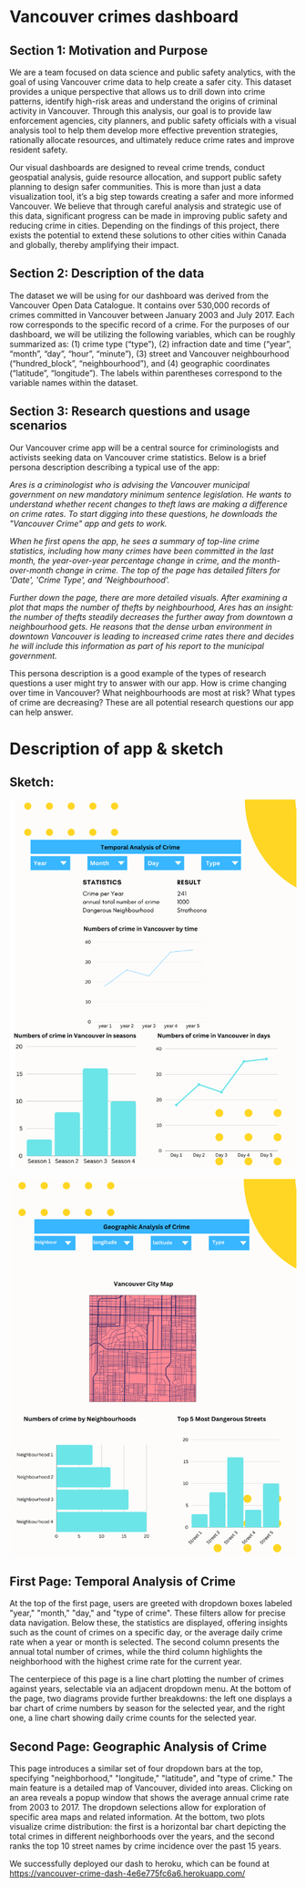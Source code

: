 # Vancouver crimes dashboard

## Section 1: Motivation and Purpose

We are a team focused on data science and public safety analytics, with the goal of using Vancouver crime data to help create a safer city. This dataset provides a unique perspective that allows us to drill down into crime patterns, identify high-risk areas and understand the origins of criminal activity in Vancouver. Through this analysis, our goal is to provide law enforcement agencies, city planners, and public safety officials with a visual analysis tool to help them develop more effective prevention strategies, rationally allocate resources, and ultimately reduce crime rates and improve resident safety.  

Our visual dashboards are designed to reveal crime trends, conduct geospatial analysis, guide resource allocation, and support public safety planning to design safer communities. This is more than just a data visualization tool, it’s a big step towards creating a safer and more informed Vancouver. We believe that through careful analysis and strategic use of this data, significant progress can be made in improving public safety and reducing crime in cities. Depending on the findings of this project, there exists the potential to extend these solutions to other cities within Canada and globally, thereby amplifying their impact. 

## Section 2: Description of the data

The dataset we will be using for our dashboard was derived from the Vancouver Open Data Catalogue. It contains over 530,000 records of crimes committed in Vancouver between January 2003 and July 2017. Each row corresponds to the specific record of a crime. For the purposes of our dashboard, we will be utilizing the following variables, which can be roughly summarized as: (1) crime type (“type”), (2) infraction date and time (“year”, “month”, “day”, “hour”, “minute”), (3) street and Vancouver neighbourhood (“hundred_block”, “neighbourhood”), and (4) geographic coordinates (“latitude”, “longitude”). The labels within parentheses correspond to the variable names within the dataset. 

## Section 3: Research questions and usage scenarios 
Our Vancouver crime app will be a central source for criminologists and activists seeking data on Vancouver crime statistics. Below is a brief persona description describing a typical use of the app: 

*Ares is a criminologist who is advising the Vancouver municipal government on new mandatory minimum sentence legislation. He wants to understand whether recent changes to theft laws are making a difference on crime rates. To start digging into these questions, he downloads the "Vancouver Crime" app and gets to work.* 

*When he first opens the app, he sees a summary of top-line crime statistics, including how many crimes have been committed in the last month, the year-over-year percentage change in crime, and the month-over-month change in crime. The top of the page has detailed filters for 'Date', 'Crime Type', and 'Neighbourhood'.* 

*Further down the page, there are more detailed visuals. After examining a plot that maps the number of thefts by neighbourhood, Ares has an insight: the number of thefts steadily decreases the further away from downtown a neighbourhood gets. He reasons that the dense urban environment in downtown Vancouver is leading to increased crime rates there and decides he will include this information as part of his report to the municipal government.*

This persona description is a good example of the types of research questions a user might try to answer with our app. How is crime changing over time in Vancouver? What neighbourhoods are most at risk? What types of crime are decreasing? These are all potential research questions our app can help answer. 
 

# Description of app & sketch 

## Sketch:
![my sketch image](image_folder/s.png)

![my sketch image](image_folder/s_2.png)

## First Page: Temporal Analysis of Crime
At the top of the first page, users are greeted with dropdown boxes labeled "year," "month," "day," and "type of crime". These filters allow for precise data navigation. Below these, the statistics are displayed, offering insights such as the count of crimes on a specific day, or the average daily crime rate when a year or month is selected. The second column presents the annual total number of crimes, while the third column highlights the neighborhood with the highest crime rate for the current year. 

The centerpiece of this page is a line chart plotting the number of crimes against years, selectable via an adjacent dropdown menu. At the bottom of the page, two diagrams provide further breakdowns: the left one displays a bar chart of crime numbers by season for the selected year, and the right one, a line chart showing daily crime counts for the selected year.

## Second Page: Geographic Analysis of Crime 
This page introduces a similar set of four dropdown bars at the top, specifying "neighborhood," "longitude," "latitude", and "type of crime." The main feature is a detailed map of Vancouver, divided into areas. Clicking on an area reveals a popup window that shows the average annual crime rate from 2003 to 2017. The dropdown selections allow for exploration of specific area maps and related information. At the bottom, two plots visualize crime distribution: the first is a horizontal bar chart depicting the total crimes in different neighborhoods over the years, and the second ranks the top 10 street names by crime incidence over the past 15 years. 


We successfully deployed our dash to heroku, which can be found at https://vancouver-crime-dash-4e6e775fc6a6.herokuapp.com/

